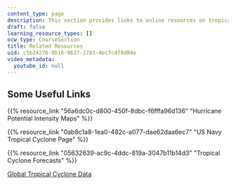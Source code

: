 ```yaml
---
content_type: page
description: This section provides links to online resources on tropical meteorology.
draft: false
learning_resource_types: []
ocw_type: CourseSection
title: Related Resources
uid: c5b24276-9b16-9637-1783-4ec7c4f0d84e
video_metadata:
  youtube_id: null
---
```

## Some Useful Links

{{% resource_link "56a6dc0c-d800-450f-8dbc-f6fffa96d136" "Hurricane Potential Intensity Maps" %}}

{{% resource_link "0ab8c1a8-1ea0-482c-a077-dae62daa6ec7" "US Navy Tropical Cyclone Page" %}}

{{% resource_link "05632639-ac9c-4ddc-819a-3047b11b14d3" "Tropical Cyclone Forecasts" %}}

[Global Tropical Cyclone Data](ftp://texmex.mit.edu/pub/emanuel/HURR/tracks/)